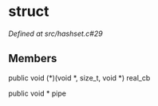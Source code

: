 # struct 

*Defined at src/hashset.c#29*

## Members

public void (*)(void *, size_t, void *) real_cb

public void * pipe



